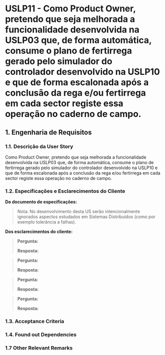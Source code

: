 # USLP11 - Como Product Owner, pretendo que seja melhorada a funcionalidade desenvolvida na USLP03 que, de forma automática, consume o plano de fertirrega gerado pelo simulador do controlador desenvolvido na USLP10 e que de forma escalonada após a conclusão da rega e/ou fertirrega em cada sector registe essa operação no caderno de campo.
## 1. Engenharia de Requisitos

### 1.1. Descrição da User Story

Como Product Owner, pretendo que seja melhorada a funcionalidade desenvolvida na USLP03 que, de forma automática, consume o plano de fertirrega gerado pelo simulador do controlador desenvolvido na USLP10 e que de forma escalonada após a conclusão da rega e/ou fertirrega em cada sector registe essa operação no caderno de campo.

### 1.2. Especificações e Esclarecimentos do Cliente

**Do documento de especificações:**

>Nota: No desenvolvimento desta US serão intencionalmente ignorados aspectos estudados em Sistemas Distribuídos (como por exemplo tolerância a falhas).

**Dos esclarecimentos do cliente:**

> **Pergunta:**
>
> **Resposta:**


> **Pergunta:**
>
> **Resposta:**


> **Pergunta:**
>
> **Resposta:**


> **Pergunta:**
>
> **Resposta:**
### 1.3. Acceptance Criteria


### 1.4. Found out Dependencies


### 1.7 Other Relevant Remarks

